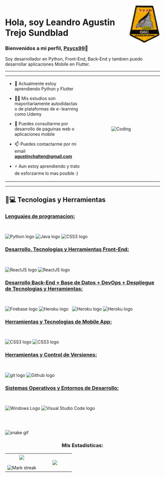 <img src="Read.me/Psycs99.png" width="100px" align="right">
<h1>Hola, soy Leandro Agustin Trejo Sundblad</h1>

<p align="center">
  <h3 align="left">Bienvenidos a mi perfil, <a href="https://github.com/Psycs99">Psycs99</a>👋</h3>
</p>
<p>Soy desarrollador en Python, Front-End, Back-End y tambien puedo desarrollar aplicaciones Mobile en Flutter.</p>

---------

<table align="center">
<tr border="none">
<td width="50%" align="left">
  
- 🌱 Actualmente estoy aprendiendo Python y Flutter

- 🧑‍🎓 Mis estudios son mayoritariamente autodidactas o de plataformas de e-learning como Udemy

- 💬 Puedes consultarme por desarrollo de paguinas web o aplicaciones mobile

- 📫 Puedes contactarme por mi email **agustinchalten@gmail.com**
  
- ⚡ Aun estoy aprendiendo y trato de esforzarme lo mas posible :)

</td>
<td width="50%" align="center">

  <img align="center" alt="Coding" width="450" src="https://repository-images.githubusercontent.com/588181932/e36ec678-7984-4cdd-8e4c-a3932772ff8e">

  
  </td>
</tr>
</table>

---------

## 🚀💻 Tecnologias y Herramientas

### <u> Lenguajes de programacion: </u>

<br>

<span><img src = "https://img.shields.io/badge/Python-FFD43B?style=for-the-badge&logo=python&logoColor=blue" alt="Python logo"  title="Python" height="25"/>
<img src = "https://img.shields.io/badge/Java-ED8B00?style=for-the-badge&logo=java&logoColor=white" alt="Java logo"  title="Java" height="25"/>
<span><img src="https://img.shields.io/badge/C%2B%2B-00599C?style=for-the-badge&logo=c%2B%2B&logoColor=white" alt="CSS3 logo" title="CSS3" height="25" /><span>

### <u> Desarrollo, Tecnologias y Herramientas Front-End: </u>

<br>

<span><img src="https://img.shields.io/badge/HTML5-E34F26?style=for-the-badge&logo=html5&logoColor=white" alt="ReactJS logo" title="ReactJS" height="25" />
<span><img src="https://img.shields.io/badge/CSS3-1572B6?style=for-the-badge&logo=css3&logoColor=white" alt="ReactJS logo" title="ReactJS" height="25" />

### <u> Desarrollo Back-End + Base de Datos + DevOps + Despliegue de Tecnologias y Herramientas: </u>

<br>

<span><img src="https://img.shields.io/badge/firebase-ffca28?style=for-the-badge&logo=firebase&logoColor=black" alt="Firebase logo" title="Firebase" height="25"/>
<span><img src="https://img.shields.io/badge/Heroku-430098?style=for-the-badge&logo=heroku&logoColor=white" alt="Heroku logo" title="Heroku" height="25"/></span>
&nbsp;
<span><img src="https://img.shields.io/badge/MySQL-00000F?style=for-the-badge&logo=mysql&logoColor=white" alt="Heroku logo" title="Heroku" height="25"/></span>
<span><img src="https://img.shields.io/badge/Flask-000000?style=for-the-badge&logo=flask&logoColor=white" alt="Heroku logo" title="Heroku" height="25"/></span>

### <u> Herramientas y Tecnologias de Mobile App: </u>

<br>

<span><img src="https://img.shields.io/badge/Dart-0175C2?style=for-the-badge&logo=dart&logoColor=white" alt="CSS3 logo" title="CSS3" height="25" />
<span><img src="https://img.shields.io/badge/Flutter-02569B?style=for-the-badge&logo=flutter&logoColor=white" alt="CSS3 logo" title="CSS3" height="25" />


### <u> Herramientas y Control de Versiones:</u>

<br>

<span><img src="https://img.shields.io/badge/GIT-E44C30?style=for-the-badge&logo=git&logoColor=white" alt="git logo" title="Git" height="25" />
<span><img src="https://img.shields.io/badge/GitHub-100000?style=for-the-badge&logo=github&logoColor=white" alt="Github logo" title="Github" height="25" />

### <u> Sistemas Operativos y Entornos de Desarrollo:</u>

<br>

<span><img src = "https://img.shields.io/badge/Windows-0078D6?style=for-the-badge&logo=windows&logoColor=white" alt="Windows Logo"  title="Windows" height="25"/>
<span><img src="https://img.shields.io/badge/VSCode-0078D4?style=for-the-badge&logo=visual%20studio%20code&logoColor=white" alt="Visual Studio Code logo" title="Visual Studio Code" height="25" />

<br>
<br>

![snake gif](https://github.com/Psycs99/Psycs99/blob/output/github-contribution-grid-snake.gif)

<h3 align="center">Mis Estadisticas:</h3>
<p align="center">
<table align="center">
<tr border="none">
<td width="50%" align="center">
  
  <img  align="center"  src="https://github-readme-stats.vercel.app/api?username=Psycs99&theme=dark&show_icons=true&count_private=true" />
  <br></br>
  <img  title="🔥 Get streak stats for your profile at git.io/streak-stats" alt="Mark streak" src="https://github-readme-streak-stats.herokuapp.com/?user=Psycs99&theme=dark&hide_border=false" /> 
</td>
<td width="50%" align="center">

  <img  align="center"  src="https://github-readme-stats.anuraghazra1.vercel.app/api/top-langs/?username=Psycs99&theme=dark&hide_border=false&no-bg=true&no-frame=true&langs_count=10"/>
  
  </td>
</tr>
</table>
